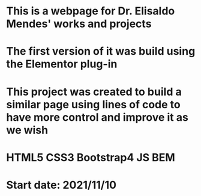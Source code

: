 # This is a webpage for Dr. Elisaldo Mendes' works and projects

# The first version of it was build using the Elementor plug-in

# This project was created to build a similar page using lines of code to have more control and improve it as we wish

# HTML5 CSS3 Bootstrap4 JS BEM

# Start date: 2021/11/10
